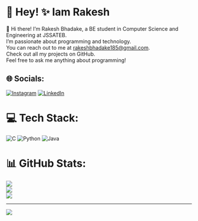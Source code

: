 # 💫 Hey! ✨ Iam Rakesh
👋 Hi there! I’m Rakesh Bhadake, a BE student in Computer Science and Engineering at JSSATEB.<br>I’m passionate about programming and technology.<br>You can reach out to me at rakeshbhadake185@gmail.com.<br>Check out all my projects on GitHub.<br>Feel free to ask me anything about programming!


## 🌐 Socials:
[![Instagram](https://img.shields.io/badge/Instagram-%23E4405F.svg?logo=Instagram&logoColor=white)](https://instagram.com/rakesh_b_fan_of_yd) [![LinkedIn](https://img.shields.io/badge/LinkedIn-%230077B5.svg?logo=linkedin&logoColor=white)](https://linkedin.com/in/rakesh-bhadake-04803b304) 

# 💻 Tech Stack:
![C](https://img.shields.io/badge/c-%2300599C.svg?style=plastic&logo=c&logoColor=white) ![Python](https://img.shields.io/badge/python-3670A0?style=plastic&logo=python&logoColor=ffdd54) ![Java](https://img.shields.io/badge/java-%23ED8B00.svg?style=plastic&logo=openjdk&logoColor=white)
# 📊 GitHub Stats:
![](https://github-readme-stats.vercel.app/api?username=rakeshbhadake&theme=prussian&hide_border=false&include_all_commits=true&count_private=true)<br/>
![](https://github-readme-streak-stats.herokuapp.com/?user=rakeshbhadake&theme=prussian&hide_border=false)<br/>
![](https://github-readme-stats.vercel.app/api/top-langs/?username=rakeshbhadake&theme=prussian&hide_border=false&include_all_commits=true&count_private=true&layout=compact)

---
[![](https://visitcount.itsvg.in/api?id=rakeshbhadake&icon=1&color=0)](https://visitcount.itsvg.in)

<!-- Proudly created with GPRM ( https://gprm.itsvg.in ) -->
